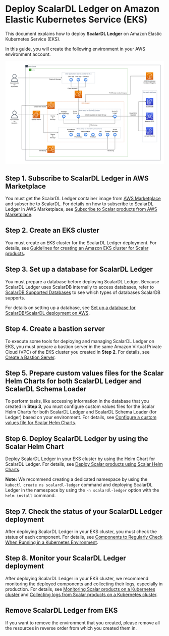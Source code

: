# Deploy ScalarDL Ledger on Amazon Elastic Kubernetes Service (EKS)

This document explains how to deploy **ScalarDL Ledger** on Amazon Elastic Kubernetes Service (EKS).

In this guide, you will create the following environment in your AWS environment account.

![image](./images/png/EKS_ScalarDL_Ledger.drawio.png)

## Step 1. Subscribe to ScalarDL Ledger in AWS Marketplace

You must get the ScalarDL Ledger container image from [AWS Marketplace](https://aws.amazon.com/marketplace/pp/prodview-3jdwfmqonx7a2) and subscribe to ScalarDL. For details on how to subscribe to ScalarDL Ledger in AWS Marketplace, see [Subscribe to Scalar products from AWS Marketplace](./AwsMarketplaceGuide.md#subscribe-to-scalar-products-from-aws-marketplace).

## Step 2. Create an EKS cluster

You must create an EKS cluster for the ScalarDL Ledger deployment. For details, see [Guidelines for creating an Amazon EKS cluster for Scalar products](./CreateEKSClusterForScalarProducts.md).

## Step 3. Set up a database for ScalarDL Ledger

You must prepare a database before deploying ScalarDL Ledger. Because ScalarDL Ledger uses ScalarDB internally to access databases, refer to [ScalarDB Supported Databases](https://github.com/scalar-labs/scalardb/blob/master/docs/scalardb-supported-databases.md) to see which types of databases ScalarDB supports.

For details on setting up a database, see [Set up a database for ScalarDB/ScalarDL deployment on AWS](./SetupDatabaseForAWS.md).

## Step 4. Create a bastion server

To execute some tools for deploying and managing ScalarDL Ledger on EKS, you must prepare a bastion server in the same Amazon Virtual Private Cloud (VPC) of the EKS cluster you created in **Step 2**. For details, see [Create a Bastion Server](./CreateBastionServer.md).

## Step 5. Prepare custom values files for the Scalar Helm Charts for both ScalarDL Ledger and ScalarDL Schema Loader

To perform tasks, like accessing information in the database that you created in **Step 3**, you must configure custom values files for the Scalar Helm Charts for both ScalarDL Ledger and ScalarDL Schema Loader (for Ledger) based on your environment. For details, see [Configure a custom values file for Scalar Helm Charts](https://github.com/scalar-labs/helm-charts/blob/main/docs/configure-custom-values-file.md).

## Step 6. Deploy ScalarDL Ledger by using the Scalar Helm Chart

Deploy ScalarDL Ledger in your EKS cluster by using the Helm Chart for ScalarDL Ledger. For details, see [Deploy Scalar products using Scalar Helm Charts](https://github.com/scalar-labs/helm-charts/blob/main/docs/how-to-deploy-scalar-products.md).

**Note:** We recommend creating a dedicated namespace by using the `kubectl create ns scalardl-ledger` command and deploying ScalarDL Ledger in the namespace by using the `-n scalardl-ledger` option with the `helm install` command.

## Step 7. Check the status of your ScalarDL Ledger deployment

After deploying ScalarDL Ledger in your EKS cluster, you must check the status of each component. For details, see [Components to Regularly Check When Running in a Kubernetes Environment](./RegularCheck.md).

## Step 8. Monitor your ScalarDL Ledger deployment

After deploying ScalarDL Ledger in your EKS cluster, we recommend monitoring the deployed components and collecting their logs, especially in production. For details, see [Monitoring Scalar products on a Kubernetes cluster](./K8sMonitorGuide.md) and [Collecting logs from Scalar products on a Kubernetes cluster](./K8sLogCollectionGuide.md).

## Remove ScalarDL Ledger from EKS

If you want to remove the environment that you created, please remove all the resources in reverse order from which you created them in.
